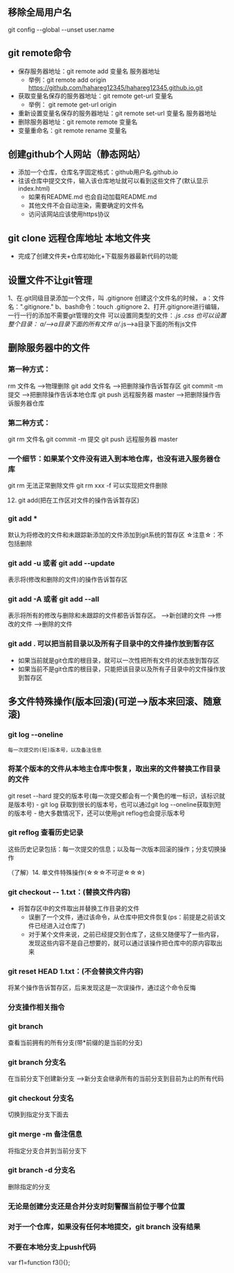 ## 移除全局用户名
git config --global --unset user.name

## git remote命令
+ 保存服务器地址：git remote add 变量名 服务器地址
    - 举例：git remote add origin https://github.com/hahareg12345/hahareg12345.github.io.git
+ 获取变量名保存的服务器地址：git remote get-url 变量名
    - 举例： git remote get-url origin
+ 重新设置变量名保存的服务器地址：git remote set-url 变量名 服务器地址
+ 删除服务器地址：git remote remote 变量名
+ 变量重命名：git remote rename 变量名

## 创建github个人网站（静态网站）
+ 添加一个仓库，仓库名字固定格式：github用户名.github.io
+ 往该仓库中提交文件，输入该仓库地址就可以看到这些文件了(默认显示index.html)
    -  如果有README.md 也会自动加载README.md
    - 其他文件不会自动渲染，需要确定的文件名
    - 访问该网站应该使用https协议



## git clone 远程仓库地址 本地文件夹
+ 完成了创建文件夹+仓库初始化+下载服务器最新代码的功能

## 设置文件不让git管理
1、在.git同级目录添加一个文件，叫 .gitignore
    创建这个文件名的时候，
        a：文件名：".gitignore."
        b、bash命令：touch .gitignore
2、打开.gitignore进行编辑，一行一行的添加不需要git管理的文件
    可以设置同类型的文件：*.js *.css
    也可以设置整个目录：
        a/*-->a目录下面的所有文件
        a/*.js-->a目录下面的所有js文件

## 删除服务器中的文件
### 第一种方式：
rm 文件名                  -->物理删除
git add 文件名             -->把删除操作告诉暂存区
git commit -m 提交         -->把删除操作告诉本地仓库
git push 远程服务器 master  -->把删除操作告诉服务器仓库

### 第二种方式：
git rm 文件名
git commit -m 提交
git push 远程服务器 master

### 一个细节：如果某个文件没有进入到本地仓库，也没有进入服务器仓库
git rm 无法正常删除文件
git rm xxx -f 可以实现把文件删除


12. git add(把在工作区对文件的操作告诉暂存区)
### git add *
默认为将修改的文件和未跟踪新添加的文件添加到git系统的暂存区
☆注意☆：不包括删除

### git add -u 或者 git add --update
表示将(修改和删除的文件)的操作告诉暂存区

### git add -A  或者 git add --all
表示将所有的修改与删除和未跟踪的文件都告诉暂存区。
-->新创建的文件
-->修改的文件
-->删除的文件

### git add .   可以把当前目录以及所有子目录中的文件操作放到暂存区
+ 如果当前就是git仓库的根目录，就可以一次性把所有文件的状态放到暂存区
+ 如果当前不是git仓库的根目录，只能把该目录以及所有子目录中的文件操作放到暂存区



## 多文件特殊操作(版本回滚)(可逆-->版本来回滚、随意滚)
### git log --oneline
    每一次提交的(短)版本号，以及备注信息

### 将某个版本的文件从本地主仓库中恢复，取出来的文件替换工作目录的文件
git reset --hard 提交的版本号(每一次提交都会有一个黄色的唯一标识，该标识就是版本号)
    - git log 获取到很长的版本号，也可以通过git log --oneline获取到短的版本号
    - 绝大多数情况下，还可以使用git reflog也会提示版本号

### git reflog 查看历史记录
这些历史记录包括：每一次提交的信息；以及每一次版本回滚的操作；分支切换操作



（了解）14. 单文件特殊操作(☆☆☆不可逆☆☆☆)
### git checkout -- 1.txt：(替换文件内容)
+ 将暂存区中的文件取出并替换工作目录的文件
    - 误删了一个文件，通过该命令，从仓库中把文件恢复(ps：前提是之前该文件已经进入过仓库了)
    - 对于某个文件来说，之前已经提交到仓库了，这些又随便写了一些内容，发现这些内容不是自己想要的，就可以通过该操作把仓库中的原内容取出来

### git reset HEAD 1.txt：(不会替换文件内容)
将某个操作告诉暂存区，后来发现这是一次误操作，通过这个命令反悔





### 分支操作相关指令
### git branch
查看当前拥有的所有分支(带*前缀的是当前的分支)

### git branch 分支名
在当前分支下创建新分支
    -->新分支会继承所有的当前分支到目前为止的所有代码

### git checkout 分支名
切换到指定分支下面去

### git merge -m 备注信息
将指定分支合并到当前分支下

### git branch -d 分支名
删除指定的分支

### 无论是创建分支还是合并分支时刻警醒当前位于哪个位置
### 对于一个仓库，如果没有任何本地提交，git branch 没有结果
### 不要在本地分支上push代码

var f1=function f3(){};


